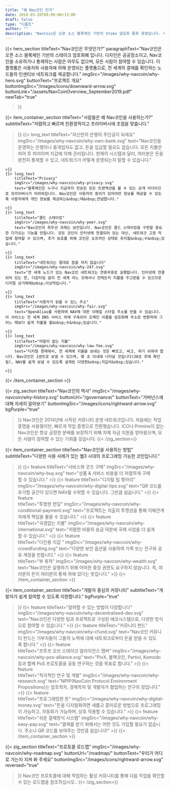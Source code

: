 ```yaml
---
title: "왜 Nav코인 인가"
date: 2018-03-20T08:09:08+13:00
draft: false
type: "디폴트"
author: ""
description: "NavCoin은 오픈 소스 블록체인 기반의 Stake 암호화 통화 증명입니다. 사용자와 사용자에 의해 운영되는 플랫폼입니다."
---
```

{{< hero_section
titleText="Nav코인은 무엇인가?"
paragraphText="Nav코인은 오픈 소스 블록체인 기반의 스테이크 암호화폐 입니다. 디자인은 공공장소이고, Nav코인을 소유하거나 통제하는 사람은 아무도 없으며, 모든 사람이 참여할 수 있습니다. 이 플랫폼은 사용자와 사용자에 의해 운영되는 플랫폼으로, 전 세계의 결제를 확인하는 노드들의 인센티브&nbsp;네트워크를&nbsp;제공합니다."
imgSrc="/images/why-navcoin/why-hero.svg"
buttonText="프로젝트 개요"
buttonImgSrc="/images/icons/downward-arrow.svg"
buttonLink="/assets/NavCoinOverview_September2019.pdf"
newTab="true"
>}}

{{< item_container_section
    titleText="사람들은 왜 Nav코인을 사용하는갸?"
    subtitleText="저렴하고 빠르며 친환경적이고 프라이버시에 초점을 맞춥니다."
>}}
    {{< long_text
        titleText="자신만의 은행의 주인공이 되세요"
        imgSrc="/images/why-navcoin/why-own-bank.svg"
        text="Nav코인을 운영하는 은행이나 중개업자도 없고, 돈을 입금할 필요도 없습니다. 모든 지불은 피어 투 피어이며 지갑에 의해 관리됩니다. 현재의 시스템과 달리, 여러분은 돈을 완전히 통제할 수 있고, 네트워크가 어떻게 운영되는지 말할&nbsp;수&nbsp;있습니다."

    >}}
    {{< long_text
        titleText="Privacy"
        imgSrc="/images/why-navcoin/why-privacy.svg"
        text="블록체인은 누구나 지금까지 전송된 모든 트랜잭션을 볼 수 있는 공개 리더이므로 프라이버시가 어려워집니다. Nav코인은 사용자의 동의가 있어야만 정보를 제공할 수 있도록 사용자에게 개인 정보를 제공하는&nbsp;데&nbsp;전념합니다."

    >}}
    {{< long_text
        titleText="콜드 스테이킹"
        imgSrc="/images/why-navcoin/why-peer.svg"
        text="Nav코인의 최우선 과제는 보안입니다. Nav코인은 콜드 스테이킹을 구현할 중요한 다가오는 기능을 만듭니다. 모든 코인이 인터넷에 연결되어 있는 대신, 네트워크 고정 작업에 참여할 수 있으며, 추가 보호를 위해 코인은 오프라인 상태로 유지할&nbsp;수&nbsp;있습니다."

    >}}
    {{< long_text
        titleText="네트워크는 절대로 잠을 쟈지 않습니다"
        imgSrc="/images/why-navcoin/why-247.svg"
        text="전 세계 노드가 있는 Nav코인 네트워크는 연중무휴로 실행됩니다. 인터넷에 연결되어 있는 한, 다운타임 없이 전 세계 어느 곳에서나 언제든지 지불을 주고받을 수 있으므로 디지털 상거래에&nbsp;이상적입니다."

    >}}
    {{< long_text
        titleText="사용자가 읽을 수 있느 주소"
        imgSrc="/images/why-navcoin/why-fair.svg"
        text="OpenAlias를 사용하여 NAV에 대한 이메일 스타일 주소를 만들 수 있습니다. 이 서비스는 전 세계 DNS 서비스 위에 구축되어 도메인 이름을 암호화폐 주소로 변환하여 그 어느 때보다 쉽게 지불을 할&nbsp;수&nbsp;있습니다."

    >}}
    {{< long_text
        titleText="마찰이 없는 지불"
        imgSrc="/images/why-navcoin/why-low-fee.svg"
        text="디지털 경제에서, 전 세계에 지불을 보내는 것은 빠르고, 싸고, 하기 쉬워야 합니다. Nav코인은 1센트로 보낼 수 있으며, 몇 초 이내에 나타날 것입니다(30초 후에 확인됨), NAV를 쉽게 보낼 수 있도록 설계된 다양한&nbsp;지갑이&nbsp;있습니다."

    >}}
{{< /item_container_section >}}

{{< zig_section
  titleText="Nav코인의 역사"
  imgSrc="/images/why-navcoin/why-history.svg"
  buttonUrl="/governance/"
  buttonText="거버넌스에 대해 자세히 알아보기"
  buttonImgSrc="/images/icons/rightward-arrow.svg"
  bgPurple="true"
>}}
Nav코인은 2014년에 시작된 커뮤니티 운영 네트워크입니다. 처음에는 작업 증명을 사용했지만, 빠르게 작업 증명으로 전환했습니다. ICO나 Primine이 없는 Nav코인은 항상 공정한 분배를 보장하기 위해 자체 자금 지원을 받아왔으며, 모든 사람이 참여할 수 있는 기회를&nbsp;갖습니다.
{{< /zig_section>}}

{{< item_container_section
    titleText="Nav코인을 사용하는&nbsp;방법"
    subtitleText="다양한 사용 사례가 있는 웹3 시대의 프로그래밍&nbsp;가능한&nbsp;코인입니다."
>}}
    {{< feature
        titleText="서비스와 굿즈 구매"
        imgSrc="/images/why-navcoin/why-buy.svg"
        text="상품 & 서비스 비용을 더 저렴하게 구매할&nbsp;수&nbsp;있습니다."
    >}}
    {{< feature
        titleText="디지털 팁 항아리"
        imgSrc="/images/why-navcoin/why-digital-tips.svg"
        text="QR 코드를 추가할 공간이 있으면 NAV를 수락할 수 있습니다.&nbsp;그만큼&nbsp;쉽습니다."
    >}}
    {{< feature                 
        titleText="투명한 펀딩"
        imgSrc="/images/why-navcoin/why-conditional-payment.svg"
        text="프로젝트는 지출의 투명성을 통해 이해관계자에게 책임을 물을 수&nbsp;있습니다."
    >}}
    {{< feature                 
        titleText="국경없는 지불"
        imgSrc="/images/why-navcoin/why-international.svg"
        text="저렴한 비용의 송금 덕분에 국제 사업을 더 쉽게 할&nbsp;수&nbsp;있습니다."
    >}}
    {{< feature                 
        titleText="다인용 지갑 "
        imgSrc="/images/why-navcoin/why-crowdfunding.svg"
        text="다양한 보안 옵션을 사용하여 가족 또는 친구와 공유&nbsp;계정을&nbsp;만듭니다."
    >}}
    {{< feature                 
        titleText="부 축적"
        imgSrc="/images/why-navcoin/why-wealth.svg"
        text="Nav코인은 실행하기 위해 어떠한 중앙 권한도 요구하지 않습니다. 즉, 여러분의 돈이 여러분의 통제 하에&nbsp;있다는&nbsp;뜻입니다."
    >}}
{{< /item_container_section >}}


{{< item_container_section
    titleText="개발자 중심의 커뮤니티"
    subtitleText="개발자가 쉽게 참여할 수 있도록 지원합니다."
    bgPurple="true"
>}}
    {{< feature
        titleText="참여할 수 있는 방법이 다양합니다"
        imgSrc="/images/why-navcoin/why-decentralised-dev.svg"
        text="Nav코인은 다양한 팀과 프로젝트로 구성된 에코시스템으로, 다양한 방식으로 참여할&nbsp;수&nbsp;있습니다."
    >}}
    {{< feature
        titleText="커뮤니티 펀드"
        imgSrc="/images/why-navcoin/why-cfund.svg"
        text="Nav코인 커뮤니티 펀드는 기부자들이 그들의 노력에 대해 네트워크로부터 돈을 받을 수&nbsp;있도록&nbsp;합니다."
    >}}
    {{< feature                 
        titleText="프루프 오브 스테이크 얼라이언스 맴버"
        imgSrc="/images/why-navcoin/why-pos-alliance.svg"
        text="PivX, 블랙코인, Particl, Komodo 등과 함께 PoS 프로토콜을 공동 연구하는 것을&nbsp;목표로&nbsp;합니다."
    >}}
    {{< feature                 
        titleText="적극적인 연구 및 개발"
        imgSrc="/images/why-navcoin/why-research.svg"
        text="NPIP(NavCoin Protocol Environment Propositions)는 암호학자, 경제학자 및 개발자가 협업하는 연구의&nbsp;장입니다."
    >}}
    {{< feature                 
        titleText="프로그래밍한 돈"
        imgSrc="/images/why-navcoin/why-digital-money.svg"
        text="돈을 디지털화하면 새롭고 흥미로운 방법으로 프로그래밍이 가능하고, 자동화가 가능하며, 상호 작용할&nbsp;수&nbsp;있습니다."
    >}}
    {{< feature                 
        titleText="쉬운 결제방식 시스템"
        imgSrc="/images/why-navcoin/why-easy-pay.svg"
        text="결제를 받기 위해서는 어떤 것도 가입할 필요가 없습니다. 주소나 QR 코드를 보여주는&nbsp;것만큼&nbsp;쉽습니다!"
    >}}
{{< /item_container_section >}}

{{< zig_section
titleText="프로토콜 로드맵"
imgSrc="/images/why-navcoin/why-roadmap.svg"
buttonUrl="/roadmap/"
buttonText="우리가 어디로 가는지 지켜 봐 주세요"
buttonImgSrc="/images/icons/rightward-arrow.svg"
reversed="true"
>}}
Nav코인 프로토콜에 대해 작업하는 활성 커뮤니티를 통해 다음 작업을 확인할 수 있는&nbsp;로드맵을&nbsp;참조하십시오..
{{< /zig_section>}}
